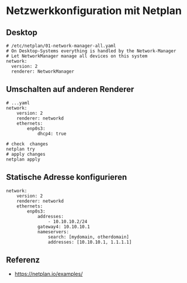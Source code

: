 # Netzwerkkonfiguration mit Netplan 

## Desktop 

```
# /etc/netplan/01-network-manager-all.yaml
# On Desktop-Systems everything is handled by the Network-Manager 
# Let NetworkManager manage all devices on this system
network:
  version: 2
  renderer: NetworkManager
```

## Umschalten auf anderen Renderer 

```
# ...yaml
network:
    version: 2
    renderer: networkd
    ethernets:
        enp0s3:
            dhcp4: true

# check  changes 
netplan try 
# apply changes
netplan apply 

```

## Statische Adresse konfigurieren 

```
network:
    version: 2
    renderer: networkd
    ethernets:
        enp0s3:
            addresses:
                - 10.10.10.2/24
            gateway4: 10.10.10.1
            nameservers:
                search: [mydomain, otherdomain]
                addresses: [10.10.10.1, 1.1.1.1]

```


## Referenz 

  * https://netplan.io/examples/

